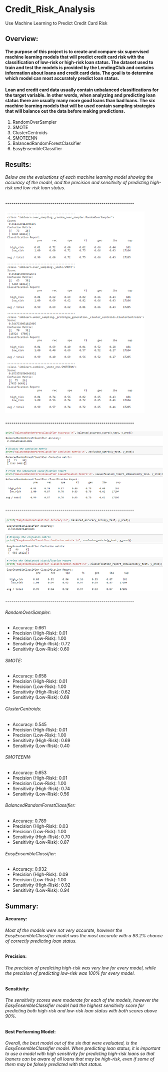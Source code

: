 # Credit_Risk_Analysis
Use Machine Learning to Predict Credit Card Risk

## Overview:
#### The purpose of this project is to create and compare six supervised machine learning models that will predict credit card risk with the classification of low-risk or high-risk loan status. The dataset used to train and test the models is provided by the LendingClub and contains information about loans and credit card data. The goal is to determine which model can most accurately predict loan status.
#### Loan and credit card data usually contain unbalanced classifications for the target variable. In other words, when analyzing and predicting loan status there are usually many more good loans than bad loans. The six machine learning models that will be used contain sampling strategies that will balance out the data before making predictions.
1. RandomOverSampler
2. SMOTE
3. ClusterCentroids
4. SMOTEENN
5. BalancedRandomForestClassifier
6. EasyEnsembleClassifier

## Results:
###### Below are the evaluations of each machine learning model showing the accuracy of the model, and the precision and sensitivity of predicting high-risk and low-risk loan status. 

#### ---------------------------------------------------------------
<img src="https://github.com/eoweed/Credit_Risk_Analysis/blob/main/images/Resampling-Models-Evaluation.png">

#### ---------------------------------------------------------------
<img src="https://github.com/eoweed/Credit_Risk_Analysis/blob/main/images/BalancedRandomForestClassifier.png">

#### ---------------------------------------------------------------
<img src="https://github.com/eoweed/Credit_Risk_Analysis/blob/main/images/EasyEnsembleClassifier.png">

#### ---------------------------------------------------------------

###### RandomOverSampler:
-	Accuracy: 0.661
-	Precision (High-Risk): 0.01
-	Precision (Low-Risk): 1.00
-	Sensitivity (High-Risk): 0.72
-	Sensitivity (Low-Risk): 0.60

###### SMOTE:
-	Accuracy: 0.658
-	Precision (High-Risk): 0.01
-	Precision (Low-Risk): 1.00
-	Sensitivity (High-Risk): 0.62
-	Sensitivity (Low-Risk): 0.69

###### ClusterCentroids:
-	Accuracy: 0.545
-	Precision (High-Risk): 0.01
-	Precision (Low-Risk): 1.00
-	Sensitivity (High-Risk): 0.69
-	Sensitivity (Low-Risk): 0.40

###### SMOTEENN:
-	Accuracy: 0.653
-	Precision (High-Risk): 0.01
-	Precision (Low-Risk): 1.00
-	Sensitivity (High-Risk): 0.74
-	Sensitivity (Low-Risk): 0.56

###### BalancedRandomForestClassifier:
-	Accuracy: 0.789
-	Precision (High-Risk): 0.03
-	Precision (Low-Risk): 1.00
-	Sensitivity (High-Risk): 0.70
-	Sensitivity (Low-Risk): 0.87

###### EasyEnsembleClassifier:
-	Accuracy: 0.932
-	Precision (High-Risk): 0.09
-	Precision (Low-Risk): 1.00
-	Sensitivity (High-Risk): 0.92
-	Sensitivity (Low-Risk): 0.94


## Summary:
#### Accuracy:
###### Most of the models were not very accurate, however the EasyEnsembleClassifier model was the most accurate with a 93.2% chance of correctly predicting loan status. 
#### Precision:
###### The precision of predicting high-risk was very low for every model, while the precision of predicting low-risk was 100% for every model.
#### Sensitivity:
###### The sensitivity scores were moderate for each of the models, however the EasyEnsembleClassifier model had the highest sensitivity score for predicting both high-risk and low-risk loan status with both scores above 90%.
#### Best Performing Model:
###### Overall, the best model out of the six that were evaluated, is the EasyEnsembleClassifier model. When predicting loan status, it is important to use a model with high sensitivity for predicting high-risk loans so that loaners can be aware of all loans that may be high-risk, even if some of them may be falsely predicted with that status. 